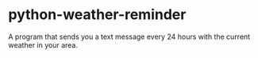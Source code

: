 # python-weather-reminder
A program that sends you a text message every 24 hours with the current weather in your area. 

